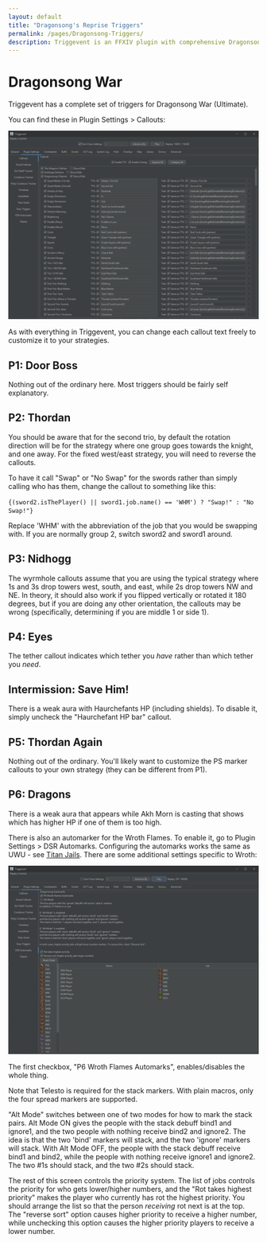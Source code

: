 ```yaml
---
layout: default
title: "Dragonsong's Reprise Triggers"
permalink: /pages/Dragonsong-Triggers/
description: Triggevent is an FFXIV plugin with comprehensive Dragonsong's Reprise (Dragonsong War Ultimate) triggers, including optional Wroth Flames automarks.
---
```


# Dragonsong War

Triggevent has a complete set of triggers for Dragonsong War (Ultimate).

You can find these in Plugin Settings > Callouts:

![Dragonsong War Triggers](dsr-triggers.png)

As with everything in Triggevent, you can change each callout text freely to customize it to your strategies.

## P1: Door Boss

Nothing out of the ordinary here. Most triggers should be fairly self explanatory.

## P2: Thordan

You should be aware that for the second trio, by default the rotation direction will be for the strategy where
one group goes towards the knight, and one away. For the fixed west/east strategy, you will need to reverse the
callouts.

To have it call "Swap" or "No Swap" for the swords rather than simply calling who has them, change the callout to
something like this:

`{(sword2.isThePlayer() || sword1.job.name() == 'WHM') ? "Swap!" : "No Swap!"}`

Replace 'WHM' with the abbreviation of the job that you would be swapping with. If you are normally group 2,
switch sword2 and sword1 around.

## P3: Nidhogg

The wyrmhole callouts assume that you are using the typical strategy where 1s and 3s drop towers west, south, and east, while
2s drop towers NW and NE. In theory, it should also work if you flipped vertically or rotated it 180 degrees, but if you are
doing any other orientation, the callouts may be wrong (specifically, determining if you are middle 1 or side 1).

## P4: Eyes

The tether callout indicates which tether you *have* rather than which tether you *need*.

## Intermission: Save Him!

There is a weak aura with Haurchefants HP (including shields). To disable it, simply uncheck the "Haurchefant HP bar" callout.

## P5: Thordan Again

Nothing out of the ordinary. You'll likely want to customize the PS marker callouts to your own strategy (they can be different from P1).

## P6: Dragons

There is a weak aura that appears while Akh Morn is casting that shows which has higher HP if one of them is too high.

There is also an automarker for the Wroth Flames. To enable it, go to Plugin Settings > DSR Automarks. Configuring the automarks
works the same as UWU - see [Titan Jails](Titan-Jail.md). There are some additional settings specific to Wroth:

![Dragonsong Wroth Flames Automarker Configuration](DSR-am-config.png)

The first checkbox, "P6 Wroth Flames Automarks", enables/disables the whole thing. 

Note that Telesto is required for the stack markers. With plain macros, only the four spread markers are supported.

"Alt Mode" switches between one of two modes for how to mark the stack pairs. Alt Mode ON gives the people with the stack 
debuff bind1 and ignore1, and the two people with nothing receive bind2 and ignore2. The idea is that the two 'bind' markers
will stack, and the two 'ignore' markers will stack. With Alt Mode OFF, the people with the stack debuff receive bind1 and bind2,
while the people with nothing receive ignore1 and ignore2. The two #1s should stack, and the two #2s should stack.

The rest of this screen controls the priority system. The list of jobs controls the priority for who gets lower/higher numbers, and
the "Rot takes highest priority" makes the player who currently has rot the highest priority. You should arrange the list so that the
person *receiving* rot next is at the top. The "reverse sort" option causes higher priority to receive a higher number, while
unchecking this option causes the higher priority players to receive a lower number.
